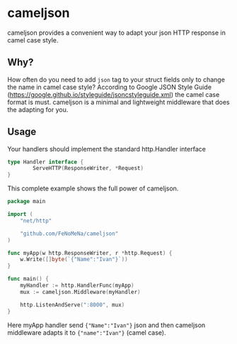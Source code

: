 # cameljson
cameljson provides a convenient way to adapt your json HTTP response in camel case style.

## Why?
How often do you need to add ```json``` tag to your struct fields only to change the name in camel case style? According to Google JSON Style Guide (https://google.github.io/styleguide/jsoncstyleguide.xml) the camel case format is must. cameljson is a minimal and lightweight middleware that does the adapting for you.

## Usage
Your handlers should implement the standard http.Handler interface

```go
type Handler interface {
        ServeHTTP(ResponseWriter, *Request)
}
```

This complete example shows the full power of cameljson.

```go
package main

import (
    "net/http"

    "github.com/FeNoMeNa/cameljson"
)

func myApp(w http.ResponseWriter, r *http.Request) {
    w.Write([]byte(`{"Name":"Ivan"}`))
}

func main() {
    myHandler := http.HandlerFunc(myApp)
    mux := cameljson.Middleware(myHandler)

    http.ListenAndServe(":8000", mux)
}
```

Here myApp handler send ```{"Name":"Ivan"}``` json and then cameljson middleware adapts it to ```{"name":"Ivan"}``` (camel case).
